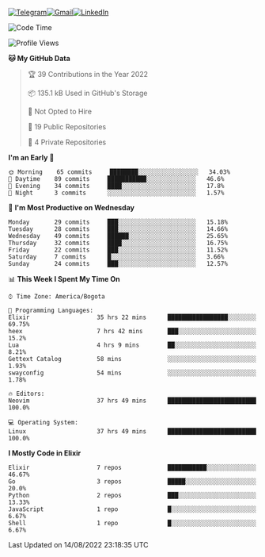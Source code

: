 
[![Telegram](https://img.shields.io/badge/-TELEGRAM-2CA5E0?logo=telegram&logoColor=white)](https://t.me/jogeraca)[![Gmail](https://img.shields.io/badge/-GMAIL-D14836?logo=gmail&logoColor=white)](mailto:jogeraca@gmail.com)[![LinkedIn](https://img.shields.io/badge/-LINKEDIN-3177C6?logo=linkedin&logoColor=white)](https://www.linkedin.com/in/jogeraca)

<!--START_SECTION:waka-->
![Code Time](http://img.shields.io/badge/Code%20Time-0%20secs-blue)

![Profile Views](http://img.shields.io/badge/Profile%20Views-0-blue)

**🐱 My GitHub Data** 

> 🏆 39 Contributions in the Year 2022
 > 
> 📦 135.1 kB Used in GitHub's Storage 
 > 
> 🚫 Not Opted to Hire
 > 
> 📜 19 Public Repositories 
 > 
> 🔑 4 Private Repositories  
 > 
**I'm an Early 🐤** 

```text
🌞 Morning    65 commits     ████████░░░░░░░░░░░░░░░░░   34.03% 
🌆 Daytime    89 commits     ███████████░░░░░░░░░░░░░░   46.6% 
🌃 Evening    34 commits     ████░░░░░░░░░░░░░░░░░░░░░   17.8% 
🌙 Night      3 commits      ░░░░░░░░░░░░░░░░░░░░░░░░░   1.57%

```
📅 **I'm Most Productive on Wednesday** 

```text
Monday       29 commits     ███░░░░░░░░░░░░░░░░░░░░░░   15.18% 
Tuesday      28 commits     ███░░░░░░░░░░░░░░░░░░░░░░   14.66% 
Wednesday    49 commits     ██████░░░░░░░░░░░░░░░░░░░   25.65% 
Thursday     32 commits     ████░░░░░░░░░░░░░░░░░░░░░   16.75% 
Friday       22 commits     ███░░░░░░░░░░░░░░░░░░░░░░   11.52% 
Saturday     7 commits      █░░░░░░░░░░░░░░░░░░░░░░░░   3.66% 
Sunday       24 commits     ███░░░░░░░░░░░░░░░░░░░░░░   12.57%

```


📊 **This Week I Spent My Time On** 

```text
⌚︎ Time Zone: America/Bogota

💬 Programming Languages: 
Elixir                   35 hrs 22 mins      █████████████████░░░░░░░░   69.75% 
heex                     7 hrs 42 mins       ███░░░░░░░░░░░░░░░░░░░░░░   15.2% 
Lua                      4 hrs 9 mins        ██░░░░░░░░░░░░░░░░░░░░░░░   8.21% 
Gettext Catalog          58 mins             ░░░░░░░░░░░░░░░░░░░░░░░░░   1.93% 
swayconfig               54 mins             ░░░░░░░░░░░░░░░░░░░░░░░░░   1.78%

🔥 Editors: 
Neovim                   37 hrs 49 mins      █████████████████████████   100.0%

💻 Operating System: 
Linux                    37 hrs 49 mins      █████████████████████████   100.0%

```

**I Mostly Code in Elixir** 

```text
Elixir                   7 repos             ███████████░░░░░░░░░░░░░░   46.67% 
Go                       3 repos             █████░░░░░░░░░░░░░░░░░░░░   20.0% 
Python                   2 repos             ███░░░░░░░░░░░░░░░░░░░░░░   13.33% 
JavaScript               1 repo              █░░░░░░░░░░░░░░░░░░░░░░░░   6.67% 
Shell                    1 repo              █░░░░░░░░░░░░░░░░░░░░░░░░   6.67%

```



 Last Updated on 14/08/2022 23:18:35 UTC
<!--END_SECTION:waka-->
